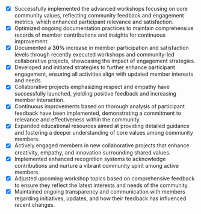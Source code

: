 - [x] Successfully implemented the advanced workshops focusing on core community values, reflecting community feedback and engagement metrics, which enhanced participant relevance and satisfaction.
- [x] Optimized ongoing documentation practices to maintain comprehensive records of member contributions and insights for continuous improvement.
- [x] Documented a **30%** increase in member participation and satisfaction levels through recently executed workshops and community-led collaborative projects, showcasing the impact of engagement strategies.
- [x] Developed and initiated strategies to further enhance participant engagement, ensuring all activities align with updated member interests and needs.
- [x] Collaborative projects emphasizing respect and empathy have successfully launched, yielding positive feedback and increasing member interaction.
- [x] Continuous improvements based on thorough analysis of participant feedback have been implemented, demonstrating a commitment to relevance and effectiveness within the community.
- [x] Expanded educational resources aimed at providing detailed guidance and fostering a deeper understanding of core values among community members.
- [x] Actively engaged members in new collaborative projects that enhance creativity, empathy, and innovation surrounding shared values.
- [x] Implemented enhanced recognition systems to acknowledge contributions and nurture a vibrant community spirit among active members.
- [x] Adjusted upcoming workshop topics based on comprehensive feedback to ensure they reflect the latest interests and needs of the community.
- [x] Maintained ongoing transparency and communication with members regarding initiatives, updates, and how their feedback has influenced recent changes.